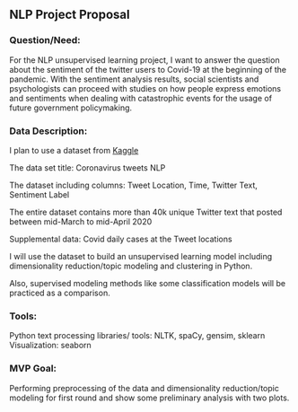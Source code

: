 ## NLP Project Proposal

### Question/Need:
For the NLP unsupervised learning project, I want to answer the question about the sentiment of the twitter users to Covid-19 at the beginning of the pandemic. With the sentiment analysis results, social scientists and psychologists can proceed with studies on how people express emotions and sentiments when dealing with catastrophic events for the usage of future government policymaking.

### Data Description:
I plan to use a dataset from [Kaggle](https://www.kaggle.com/datatattle/covid-19-nlp-text-classification)

The data set title: Coronavirus tweets NLP

The dataset including columns: Tweet Location, Time, Twitter Text, Sentiment Label

The entire dataset contains more than 40k unique Twitter text that posted between mid-March to mid-April 2020

Supplemental data: Covid daily cases at the Tweet locations

I will use the dataset to build an unsupervised learning model including dimensionality reduction/topic modeling and clustering in Python.

Also, supervised modeling methods like some classification models will be practiced as a comparison.

### Tools:

Python text processing libraries/ tools: NLTK, spaCy, gensim, sklearn
Visualization: seaborn

### MVP Goal:
Performing preprocessing of the data and dimensionality reduction/topic modeling for first round and show some preliminary analysis with two plots.
